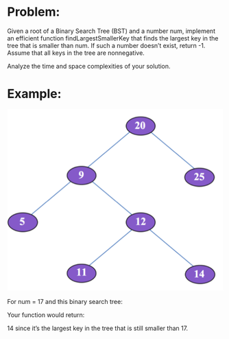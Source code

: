 # Problem:

Given a root of a Binary Search Tree (BST) and a number num, implement an efficient function findLargestSmallerKey that finds the largest key in the tree that is smaller than num. If such a number doesn’t exist, return -1. Assume that all keys in the tree are nonnegative.

Analyze the time and space complexities of your solution.

# Example:

![](https://github.com/thomaszhangg/PrampAlgos/blob/master/Largest%20Smaller%20BST%20Key/example.png)

For num = 17 and this binary search tree:

Your function would return:

14 since it’s the largest key in the tree that is still smaller than 17.
